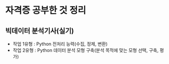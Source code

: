 # 자격증 공부한 것 정리

## 빅데이터 분석기사(실기)
* 작업 1유형 : Python 전처리 능력(수집, 정제, 변환)
* 작업 2유형 : Python 데이터 분석 모형 구축(분석 목적에 맞는 모형 선택, 구축, 평가)
